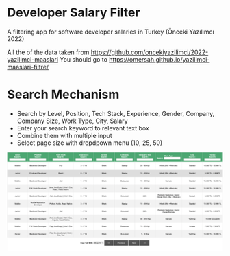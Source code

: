 # Developer Salary Filter
A filtering app for software developer salaries in Turkey (Önceki Yazılımcı 2022)

All the of the data taken from https://github.com/oncekiyazilimci/2022-yazilimci-maaslari
You should go to https://omersah.github.io/yazilimci-maaslari-filtre/

# Search Mechanism
- Search by Level, Position, Tech Stack, Experience, Gender, Company, Company Size, Work Type, City, Salary
- Enter your search keyword to relevant text box
- Combine them with multiple input
- Select page size with dropdpown menu (10, 25, 50)

<img src="App.png" alt="drawing" />

